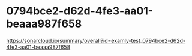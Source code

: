 # 0794bce2-d62d-4fe3-aa01-beaaa987f658
https://sonarcloud.io/summary/overall?id=examly-test_0794bce2-d62d-4fe3-aa01-beaaa987f658
